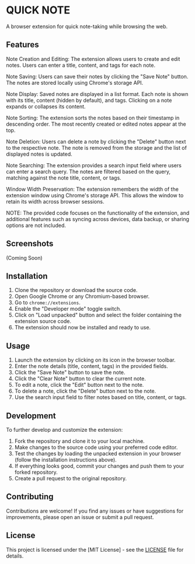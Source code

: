 # QUICK NOTE 

A browser extension for quick note-taking while browsing the web.

## Features

Note Creation and Editing: The extension allows users to create and edit   notes. Users can enter a title, content, and tags for each note.

Note Saving: Users can save their notes by clicking the "Save Note"   button. The notes are stored locally using Chrome's storage API.

Note Display: Saved notes are displayed in a list format. Each note is shown with its title, content (hidden by default), and tags. Clicking on a note expands or collapses its content.

Note Sorting: The extension sorts the notes based on their timestamp in descending order. The most recently created or edited notes appear at the top.

Note Deletion: Users can delete a note by clicking the "Delete" button next to the respective note. The note is removed from the storage and the list of displayed notes is updated.

Note Searching: The extension provides a search input field where users can enter a search query. The notes are filtered based on the query, matching against the note title, content, or tags.

Window Width Preservation: The extension remembers the width of the extension window using Chrome's storage API. This allows the window to retain its width across browser sessions.

NOTE: 
The provided code focuses on the functionality of the extension, and additional features such as syncing across devices, data backup, or sharing options are not included.

## Screenshots

(Coming Soon)

## Installation

1. Clone the repository or download the source code.
2. Open Google Chrome or any Chromium-based browser.
3. Go to `chrome://extensions`.
4. Enable the "Developer mode" toggle switch.
5. Click on "Load unpacked" button and select the folder containing the extension source code.
6. The extension should now be installed and ready to use.

## Usage

1. Launch the extension by clicking on its icon in the browser toolbar.
2. Enter the note details (title, content, tags) in the provided fields.
3. Click the "Save Note" button to save the note.
4. Click the "Clear Note" button to clear the current note.
5. To edit a note, click the "Edit" button next to the note.
6. To delete a note, click the "Delete" button next to the note.
7. Use the search input field to filter notes based on title, content, or tags.

## Development

To further develop and customize the extension:

1. Fork the repository and clone it to your local machine.
2. Make changes to the source code using your preferred code editor.
3. Test the changes by loading the unpacked extension in your browser (follow the installation instructions above).
4. If everything looks good, commit your changes and push them to your forked repository.
5. Create a pull request to the original repository.

## Contributing

Contributions are welcome! If you find any issues or have suggestions for improvements, please open an issue or submit a pull request.

## License

This project is licensed under the [MIT License] - see the [LICENSE](LICENSE) file for details.


